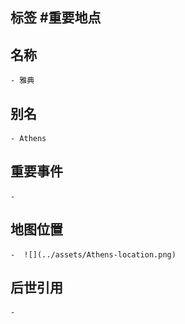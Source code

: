 ## 标签  #重要地点
## 名称
	- 雅典
## 别名
	- Athens
## 重要事件
	-
## 地图位置
	-  ![](../assets/Athens-location.png)
## 后世引用
	-
